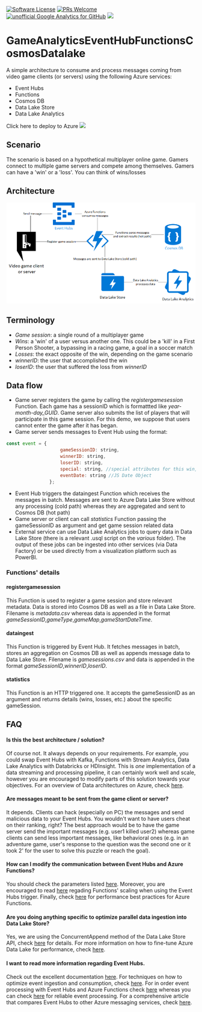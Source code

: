 [![Software License](https://img.shields.io/badge/license-MIT-brightgreen.svg?style=flat-square)](LICENSE)
[![PRs Welcome](https://img.shields.io/badge/PRs-welcome-brightgreen.svg?style=flat-square)](http://makeapullrequest.com)
[![unofficial Google Analytics for GitHub](https://gaforgithub.azurewebsites.net/api?repo=GameAnalyticsEventHubFunctionsCosmosDatalake)](https://github.com/dgkanatsios/gaforgithub)
![](https://img.shields.io/badge/status-alpha-orange.svg)

# GameAnalyticsEventHubFunctionsCosmosDatalake

A simple architecture to consume and process messages coming from video game clients (or servers) using the following Azure services:

- Event Hubs
- Functions
- Cosmos DB
- Data Lake Store
- Data Lake Analytics

Click here to deploy to Azure
<a href="https://portal.azure.com/#create/Microsoft.Template/uri/https%3A%2F%2Fraw.githubusercontent.com%2Fdgkanatsios%2FGameAnalyticsEventHubFunctionsCosmosDatalake%2Fmaster%2Fazuredeploy.json" target="_blank"><img src="http://azuredeploy.net/deploybutton.png"/></a>

## Scenario

The scenario is based on a hypothetical multiplayer online game. Gamers connect to multiple game servers and compete among themselves. Gamers can have a 'win' or a 'loss'. You can think of wins/losses

## Architecture

![Architecture](media/architecture.png)

## Terminology

- *Game session*: a single round of a multiplayer game
- *Wins*: a 'win' of a user versus another one. This could be a 'kill' in a First Person Shooter, a bypassing in a racing game, a goal in a soccer match
- *Losses*: the exact opposite of the win, depending on the game scenario
- *winnerID*: the user that accomplished the win
- *loserID*: the user that suffered the loss from *winnerID*

## Data flow

- Game server registers the game by calling the *registergamesession* Function. Each game has a sessionID which is formattted like *year-month-day_GUID*. Game server also submits the list of players that will participate in this game session. For this demo, we suppose that users cannot enter the game after it has began.
- Game server sends messages to Event Hub using the format:
```javascript
const event = {
                    gameSessionID: string,
                    winnerID: string,    
                    loserID: string,
                    special: string, //special attributes for this win, like 'Low health'
                    eventDate: string //JS Date Object
                };          
```
- Event Hub triggers the dataingest Function which receives the messages in batch. Messages are sent to Azure Data Lake Store without any processing (cold path) whereas they are aggregated and sent to Cosmos DB (hot path)
- Game server or client can call *statistics* Function passing the gameSessionID as argument and get game session related data
- External service can use Data Lake Analytics jobs to query data in Data Lake Store (there is a relevant .usql script on the *various* folder). The output of these jobs can be ingested into other services (via Data Factory) or be used directly from a visualization platform such as PowerBI.

### Functions' details

#### registergamesession

This Function is used to register a game session and store relevant metadata. Data is stored into Cosmos DB as well as a file in Data Lake Store. Filename is *metadata.csv* whereas data is appended in the format *gameSessionID*,*gameType*,*gameMap*,*gameStartDateTime*.

#### dataingest

This Function is triggered by Event Hub. It fetches messages in batch, stores an aggregation on Cosmos DB as well as appends message data to Data Lake Store. Filename is *gamesessions.csv* and data is appended in the format *gameSessionID*,*winnerID*,*loserID*.

#### statistics

This Function is an HTTP triggered one. It accepts the gameSessionID as an argument and returns details (wins, losses, etc.) about the specific gameSession.

## FAQ

#### Is this the best architecture / solution?
Of course not. It always depends on your requirements. For example, you could swap Event Hubs with Kafka, Functions with Stream Analytics, Data Lake Analytics with Databricks or HDInsight. This is *one* implementation of a data streaming and processing pipeline, it can certainly work well and scale, however you are encouraged to modify parts of this solution towards your objectives. For an overview of Data architectures on Azure, check [here](https://docs.microsoft.com/en-us/azure/architecture/data-guide/).

#### Are messages meant to be sent from the game client or server?
It depends. Clients can hack (especially on PC) the messages and send malicious data to your Event Hubs. You wouldn't want to have users cheat on their ranking, right? The best approach would be to have the game server send the important messages (e.g. user1 killed user2) whereas game clients can send less important messages, like behavioral ones (e.g. in an adventure game, user's response to the question was the second one or it took 2' for the user to solve this puzzle or reach the goal).

#### How can I modify the communication between Event Hubs and Azure Functions?
You should check the parameters listed [here](https://docs.microsoft.com/en-us/azure/azure-functions/functions-host-json#eventhub). Moreover, you are encouraged to read [here](https://docs.microsoft.com/en-us/azure/azure-functions/functions-bindings-event-hubs#trigger---scaling) regading Functions' scaling when using the Event Hubs trigger. Finally, check [here](https://docs.microsoft.com/en-us/azure/azure-functions/functions-best-practices) for performance best practices for Azure Functions.

#### Are you doing anything specific to optimize parallel data ingestion into Data Lake Store?
Yes, we are using the ConcurrentAppend method of the Data Lake Store API, check [here](https://docs.microsoft.com/en-us/dotnet/api/microsoft.azure.management.datalake.store.filesystemoperationsextensions.concurrentappendasync?view=azure-dotnet) for details. For more information on how to fine-tune Azure Data Lake for performance, check [here](https://docs.microsoft.com/en-us/azure/data-lake-store/data-lake-store-performance-tuning-guidance).

#### I want to read more information regarding Event Hubs.
Check out the excellent documentation [here](https://docs.microsoft.com/en-us/azure/event-hubs/event-hubs-features). For techniques on how to optimize event ingestion and consumption, check [here](https://blogs.msdn.microsoft.com/appserviceteam/2017/09/19/processing-100000-events-per-second-on-azure-functions/). For in order event processing with Event Hubs and Azure Functions check [here](https://medium.com/@jeffhollan/in-order-event-processing-with-azure-functions-bb661eb55428) whereas you can check [here](https://hackernoon.com/reliable-event-processing-in-azure-functions-37054dc2d0fc) for reliable event processing. For a comprehensive article that compares Event Hubs to other Azure messaging services, check [here](https://azure.microsoft.com/en-us/blog/events-data-points-and-messages-choosing-the-right-azure-messaging-service-for-your-data/).